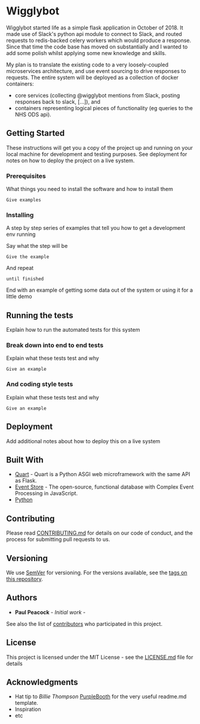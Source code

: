 # Wigglybot

Wigglybot started life as a simple flask application in October of 2018. It made use of Slack's python api module to connect to Slack, and routed requests to redis-backed celery workers which would produce a response. Since that time the code base has moved on substantially and I wanted to add some polish whilst applying some new knowledge and skills.

My plan is to translate the existing code to a very loosely-coupled microservices architecture, and use event sourcing to drive responses to requests. The entire system will be deployed as a collection of docker containers:
* core services (collecting @wigglybot mentions from Slack, posting responses back to slack, [...]), and 
* containers representing logical pieces of functionality (eg queries to the NHS ODS api).

## Getting Started

These instructions will get you a copy of the project up and running on your local machine for development and testing purposes. See deployment for notes on how to deploy the project on a live system.

### Prerequisites

What things you need to install the software and how to install them

```
Give examples
```

### Installing

A step by step series of examples that tell you how to get a development env running

Say what the step will be

```
Give the example
```

And repeat

```
until finished
```

End with an example of getting some data out of the system or using it for a little demo

## Running the tests

Explain how to run the automated tests for this system

### Break down into end to end tests

Explain what these tests test and why

```
Give an example
```

### And coding style tests

Explain what these tests test and why

```
Give an example
```

## Deployment

Add additional notes about how to deploy this on a live system

## Built With

* [Quart](https://gitlab.com/pgjones/quart) - Quart is a Python ASGI web microframework with the same API as Flask.
* [Event Store](https://eventstore.org/) - The open-source, functional database with Complex Event Processing in JavaScript.
* [Python](https://www.python.org/)

## Contributing

Please read [CONTRIBUTING.md](https://gist.github.com/PurpleBooth/b24679402957c63ec426) for details on our code of conduct, and the process for submitting pull requests to us.

## Versioning

We use [SemVer](http://semver.org/) for versioning. For the versions available, see the [tags on this repository](https://github.com/your/project/tags). 

## Authors

* **Paul Peacock** - *Initial work* - 

See also the list of [contributors](https://github.com/your/project/contributors) who participated in this project.

## License

This project is licensed under the MIT License - see the [LICENSE.md](LICENSE.md) file for details

## Acknowledgments

* Hat tip to _Billie Thompson_ [PurpleBooth](https://github.com/PurpleBooth) for the very useful readme.md template.
* Inspiration
* etc
